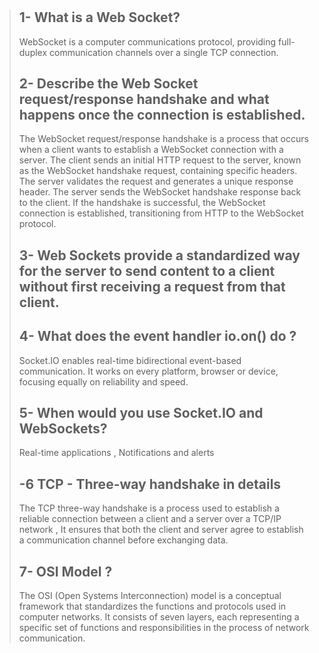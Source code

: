 #
> ## 1- What is a Web Socket?
>
> WebSocket is a computer communications protocol, providing full-duplex communication channels over a single TCP connection.
>
> ## 2- Describe the Web Socket request/response handshake and what happens once the connection is established.
>
> The WebSocket request/response handshake is a process that occurs when a client wants to establish a WebSocket connection with a server. The client sends an initial HTTP request to the server, known as the WebSocket handshake request, containing specific headers. The server validates the request and generates a unique response header. The server sends the WebSocket handshake response back to the client. If the handshake is successful, the WebSocket connection is established, transitioning from HTTP to the WebSocket protocol.
> 
> ## 3- Web Sockets provide a standardized way for the server to send content to a client without first receiving a request from that client.
>
> ## 4- What does the event handler io.on() do ?
>
> Socket.IO enables real-time bidirectional event-based communication. It works on every platform, browser or device, focusing equally on reliability and speed.
>
> ## 5- When would you use Socket.IO and WebSockets?
> 
> Real-time applications , Notifications and alerts
>
> ## -6  TCP - Three-way handshake in details
> 
> The TCP three-way handshake is a process used to establish a reliable connection between a client and a server over a TCP/IP network , It ensures that both the client and server agree to establish a communication channel before exchanging data.
>
> ## 7- OSI Model ?
>
> The OSI (Open Systems Interconnection) model is a conceptual framework that standardizes the functions and protocols used in computer networks. It consists of seven layers, each representing a specific set of functions and responsibilities in the process of network communication.
